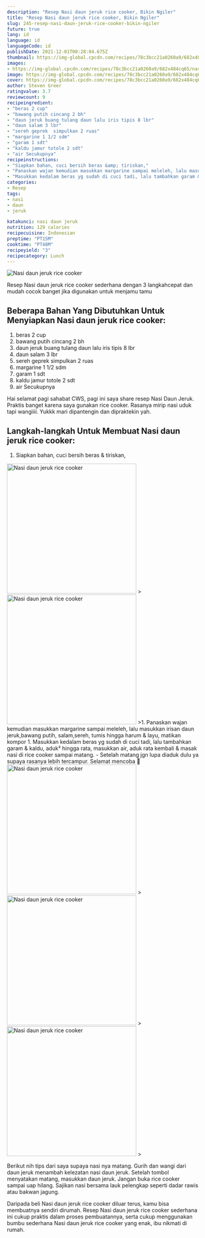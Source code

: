 ```yaml
---
description: "Resep Nasi daun jeruk rice cooker, Bikin Ngiler"
title: "Resep Nasi daun jeruk rice cooker, Bikin Ngiler"
slug: 245-resep-nasi-daun-jeruk-rice-cooker-bikin-ngiler
future: true
lang: id
language: id
languageCode: id
publishDate: 2021-12-01T00:28:04.675Z 
thumbnail: https://img-global.cpcdn.com/recipes/78c3bcc21a0260a9/682x484cq65/nasi-daun-jeruk-rice-cooker-foto-resep-utama.png
images:
- https://img-global.cpcdn.com/recipes/78c3bcc21a0260a9/682x484cq65/nasi-daun-jeruk-rice-cooker-foto-resep-utama.png
image: https://img-global.cpcdn.com/recipes/78c3bcc21a0260a9/682x484cq65/nasi-daun-jeruk-rice-cooker-foto-resep-utama.png
cover: https://img-global.cpcdn.com/recipes/78c3bcc21a0260a9/682x484cq65/nasi-daun-jeruk-rice-cooker-foto-resep-utama.png
author: Steven Greer
ratingvalue: 3.7
reviewcount: 9
recipeingredient:
- "beras 2 cup"
- "bawang putih cincang 2 bh"
- "daun jeruk buang tulang daun lalu iris tipis 8 lbr"
- "daun salam 3 lbr"
- "sereh geprek  simpulkan 2 ruas"
- "margarine 1 1/2 sdm"
- "garam 1 sdt"
- "kaldu jamur totole 2 sdt"
- "air Secukupnya"
recipeinstructions:
- "Siapkan bahan, cuci bersih beras &amp; tiriskan,"
- "Panaskan wajan kemudian masukkan margarine sampai meleleh, lalu masukkan irisan daun jeruk,bawang putih, salam,sereh, tumis hingga harum &amp; layu, matikan kompor"
- "Masukkan kedalam beras yg sudah di cuci tadi, lalu tambahkan garam &amp; kaldu, aduk² hingga rata, masukkan air, aduk rata kembali &amp; masak nasi di rice cooker sampai matang. Setelah matang jgn lupa diaduk dulu ya supaya rasanya lebih tercampur. Selamat mencoba 🙂"
categories:
- Resep
tags:
- nasi
- daun
- jeruk

katakunci: nasi daun jeruk 
nutrition: 129 calories
recipecuisine: Indonesian
preptime: "PT15M"
cooktime: "PT48M"
recipeyield: "3"
recipecategory: Lunch
---
```



![Nasi daun jeruk rice cooker](https://img-global.cpcdn.com/recipes/78c3bcc21a0260a9/682x484cq65/nasi-daun-jeruk-rice-cooker-foto-resep-utama.png)

Resep Nasi daun jeruk rice cooker  sederhana dengan 3 langkahcepat dan mudah cocok banget jika digunakan untuk menjamu tamu

<!--inarticleads1-->

## Beberapa Bahan Yang Dibutuhkan Untuk Menyiapkan Nasi daun jeruk rice cooker:

1. beras 2 cup
1. bawang putih cincang 2 bh
1. daun jeruk buang tulang daun lalu iris tipis 8 lbr
1. daun salam 3 lbr
1. sereh geprek  simpulkan 2 ruas
1. margarine 1 1/2 sdm
1. garam 1 sdt
1. kaldu jamur totole 2 sdt
1. air Secukupnya

Hai selamat pagi sahabat CWS, pagi ini saya share resep Nasi Daun Jeruk. Praktis banget karena saya gunakan rice cooker. Rasanya mirip nasi uduk tapi wangiiii. Yukkk mari dipantengin dan dipraktekin yah. 

<!--inarticleads2-->

## Langkah-langkah Untuk Membuat Nasi daun jeruk rice cooker:

1. Siapkan bahan, cuci bersih beras &amp; tiriskan,
<img class="lazyload" data-src="https://img-global.cpcdn.com/steps/dcd6d5962ca881c5/160x128cq70/nasi-daun-jeruk-rice-cooker-langkah-memasak-1-foto.png" alt="Nasi daun jeruk rice cooker" width="340" height="340">
><img class="lazyload" data-src="https://img-global.cpcdn.com/steps/8513db9673af6d59/160x128cq70/nasi-daun-jeruk-rice-cooker-langkah-memasak-1-foto.png" alt="Nasi daun jeruk rice cooker" width="340" height="340">
>1. Panaskan wajan kemudian masukkan margarine sampai meleleh, lalu masukkan irisan daun jeruk,bawang putih, salam,sereh, tumis hingga harum &amp; layu, matikan kompor
1. Masukkan kedalam beras yg sudah di cuci tadi, lalu tambahkan garam &amp; kaldu, aduk² hingga rata, masukkan air, aduk rata kembali &amp; masak nasi di rice cooker sampai matang. - Setelah matang jgn lupa diaduk dulu ya supaya rasanya lebih tercampur. Selamat mencoba 🙂
<img class="lazyload" data-src="https://img-global.cpcdn.com/steps/ded8f9ccbaf1417e/160x128cq70/nasi-daun-jeruk-rice-cooker-langkah-memasak-3-foto.png" alt="Nasi daun jeruk rice cooker" width="340" height="340">
><img class="lazyload" data-src="https://img-global.cpcdn.com/steps/f935c05420ebac16/160x128cq70/nasi-daun-jeruk-rice-cooker-langkah-memasak-3-foto.png" alt="Nasi daun jeruk rice cooker" width="340" height="340">
><img class="lazyload" data-src="https://img-global.cpcdn.com/steps/ad4ab7aae071bd66/160x128cq70/nasi-daun-jeruk-rice-cooker-langkah-memasak-3-foto.png" alt="Nasi daun jeruk rice cooker" width="340" height="340">
>

Berikut nih tips dari saya supaya nasi nya matang. Gurih dan wangi dari daun jeruk menambah kelezatan nasi daun jeruk. Setelah tombol menyatakan matang, masukkan daun jeruk. Jangan buka rice cooker sampai uap hilang. Sajikan nasi bersama lauk pelengkap seperti dadar rawis atau bakwan jagung. 

Daripada   beli  Nasi daun jeruk rice cooker  diluar terus, kamu  bisa membuatnya sendiri dirumah. Resep  Nasi daun jeruk rice cooker  sederhana ini cukup praktis dalam proses pembuatannya, serta cukup menggunakan bumbu sederhana  Nasi daun jeruk rice cooker  yang enak, ibu nikmati di rumah.
